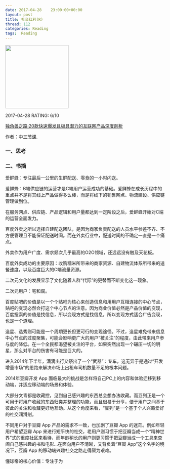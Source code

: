 ```yaml
---
date: 2017-04-28    23:00:00+00:00
layout: post
title: 社交红利(R)
thread: 112
categories: Reading
tags:  Reading
---
```


<img src="https://images-cn.ssl-images-amazon.com/images/I/61Q9V8ZDPQL.jpg" width="200" />

2017-04-28 RATING:  6/10

[独角兽之路:20款快速爆发且极具潜力的互联网产品深度剖析][1]

作者：中[三节课 ][2]


### 一、思考

### 二、书摘

爱鲜蜂：专注最后一公里的生鲜配送、零食的一小时闪送。

爱鲜蜂：B端供应链的运营才是C端用户运营成功的基础。爱鲜蜂在成长历程中的重点并不是将其线上产品做得多么棒，而是将线下的销售网点、物流建设、供应链管理做到位。

在服务网点、供应链、产品逻辑和用户量都达到一定阶段之后，爱鲜蜂开始对C端的运营全面发力。

百度外卖之所以选择自建配送团队，是因为商家负责配送的人员水平参差不齐、不方便管理且不能保证配送时间。而在外卖行业中，配送时间的不确定一直是一个痛点。

外卖作为用户广度、需求频次几乎最高的O2O领域，还远远没有触及天花板。

百度外卖成功的主要原因：收购糯米所带来的商家资源、自建物流体系所带来的送餐速度，以及百度巨大的C端流量资源。

二次元文化的发展显示了文化随着人群“代际”的更替而不断变化这一现象。

二次元用户：宅和腐。

百度贴吧的价值是以一个个贴吧为核心来创造信息和用用户互相连接的中心节点，贴吧的变现必然会打这个中心节点的注意。因为商业价值必然是产品价值的变现，百度搜索的价值是找信息，所以变现方式是找信息，所以变现方式适合广告变现，也是一个道理。

造星、选秀则可能是一个周期更长但更可行的变现途径。不过，造星难免带来信息中心节点的过度聚集，可能会影响更广大的用户“被关注”的程度，由此带来用户参与度的降低。在一个全民都渴望被关注的平台，如果突然出现一个碾压一切的明星，那么对平台的伤害有可能是巨大的。

进入2014年下半年，滴滴出行又祭出了一个“武器”：专车，这无异于是通过“开发增量市场”的思路来解决市场上出租车司机数量不足的根本问题。

2014年豆瓣开发 App 面临最大的挑战是怎样将自己PC上的内容和体验迁移到移动端，并适应移动端的场景和体验。

大部分文青都是收藏控，见到自己感兴趣的东西总会想办法收藏。而豆列正是一个可用于将用户收藏的东西归类并整理的功能，而且很易于分享，便于用户之间基于彼此的关注和收藏更好地互动。从这个角度来看，“豆列”是一个基于个人兴趣爱好的社交润滑剂。

不同用户对于豆瓣 App 产品的需求不一致，也加剧了豆瓣 App 的迷茫。例如年轻用户希望豆瓣 App 来进行短平快的社交，老用户则习惯于把豆瓣当成一个“精神世界”式的重度社区来看待，而年龄稍长的用户则更习惯于把豆瓣当成一个工具来查阅自己感兴趣的书和电影…在面向用户不清晰，又背负着“豆瓣 App”这个名字的境况下，豆瓣 App 的移动端兴趣社交之路走得颇为艰难。

懂球帝的核心价值：专注于为 



[1]:	https://www.amazon.cn/dp/B01IBZWTXG/
[2]:	%E4%B8%89%E8%8A%82%E8%AF%BE